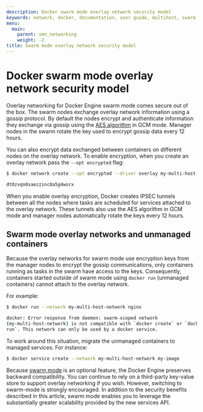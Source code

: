 ```yaml
---
description: Docker swarm mode overlay network security model
keywords: network, docker, documentation, user guide, multihost, swarm mode, overlay
menu:
  main:
    parent: smn_networking
    weight: -2
title: Swarm mode overlay network security model
---
```


# Docker swarm mode overlay network security model

Overlay networking for Docker Engine swarm mode comes secure out of the box. The
swarm nodes exchange overlay network information using a gossip protocol. By
default the nodes encrypt and authenticate information they exchange via gossip
using the [AES algorithm](https://en.wikipedia.org/wiki/Galois/Counter_Mode) in
GCM mode. Manager nodes in the swarm rotate the key used to encrypt gossip data
every 12 hours.

You can also encrypt data exchanged between containers on different nodes on the
overlay network. To enable encryption, when you create an overlay network pass
the `--opt encrypted` flag:

```bash
$ docker network create --opt encrypted --driver overlay my-multi-host-network

dt0zvqn0saezzinc8a5g4worx
```

When you enable overlay encryption, Docker creates IPSEC tunnels between all the
nodes where tasks are scheduled for services attached to the overlay network.
These tunnels also use the AES algorithm in GCM mode and manager nodes
automatically rotate the keys every 12 hours.

## Swarm mode overlay networks and unmanaged containers

Because the overlay networks for swarm mode use encryption keys from the manager
nodes to encrypt the gossip communications, only containers running as tasks in
the swarm have access to the keys. Consequently, containers started outside of
swarm mode using `docker run` (unmanaged containers) cannot attach to the
overlay network.

For example:

```bash
$ docker run --network my-multi-host-network nginx

docker: Error response from daemon: swarm-scoped network
(my-multi-host-network) is not compatible with `docker create` or `docker
run`. This network can only be used by a docker service.
```

To work around this situation, migrate the unmanaged containers to managed
services. For instance:

```bash
$ docker service create --network my-multi-host-network my-image
```

Because [swarm mode](../../swarm/index.md) is an optional feature, the Docker
Engine preserves backward compatibility. You can continue to rely on a
third-party key-value store to support overlay networking if you wish.
However, switching to swarm-mode is strongly encouraged. In addition to the
security benefits described in this article, swarm mode enables you to leverage
the substantially greater scalability provided by the new services API.
